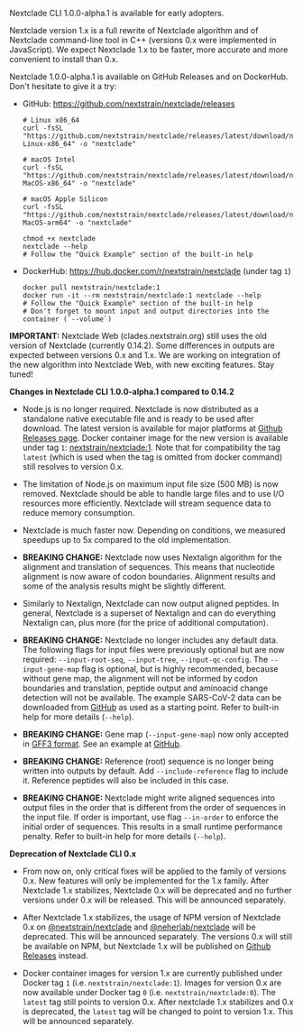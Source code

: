 Nextclade CLI 1.0.0-alpha.1 is available for early adopters.

Nextclade version 1.x is a full rewrite of Nextclade algorithm and of Nextclade command-line tool in C++ (versions 0.x were implemented in JavaScript). We expect Nextclade 1.x to be faster, more accurate and more convenient to install than 0.x.

Nextclade 1.0.0-alpha.1 is available on GitHub Releases and on DockerHub. Don't hesitate to give it a try:

- GitHub: https://github.com/nextstrain/nextclade/releases

  ```
  # Linux x86_64
  curl -fsSL "https://github.com/nextstrain/nextclade/releases/latest/download/nextclade-Linux-x86_64" -o "nextclade"

  # macOS Intel
  curl -fsSL "https://github.com/nextstrain/nextclade/releases/latest/download/nextclade-MacOS-x86_64" -o "nextclade"

  # macOS Apple Silicon
  curl -fsSL "https://github.com/nextstrain/nextclade/releases/latest/download/nextclade-MacOS-arm64" -o "nextclade"

  chmod +x nextclade
  nextclade --help
  # Follow the "Quick Example" section of the built-in help
  ```

- DockerHub: https://hub.docker.com/r/nextstrain/nextclade (under tag `1`)

  ```
  docker pull nextstrain/nextclade:1
  docker run -it --rm nextstrain/nextclade:1 nextclade --help
  # Follow the "Quick Example" section of the built-in help
  # Don't forget to mount input and output directories into the container (`--volume`)
  ```

**IMPORTANT:** Nextclade Web (clades.nextstrain.org) still uses the old version of Nextclade (currently 0.14.2). Some differences in outputs are expected between versions 0.x and 1.x. We are working on integration of the new algorithm into Nextclade Web, with new exciting features. Stay tuned!

**Changes in Nextclade CLI 1.0.0-alpha.1 compared to 0.14.2**

- Node.js is no longer required. Nextclade is now distributed as a standalone native executable file and is ready to be used after download. The latest version is available for major platforms at [Github Releases page](https://github.com/nextstrain/nextclade/releases). Docker container image for the new version is available under tag `1`: [nextstrain/nextclade:1](https://hub.docker.com/r/nextstrain/nextclade/tags). Note that for compatibility the tag `latest` (which is used when the tag is omitted from docker command) still resolves to version 0.x.

- The limitation of Node.js on maximum input file size (500 MB) is now removed. Nextclade should be able to handle large files and to use I/O resources more efficiently. Nextclade will stream sequence data to reduce memory consumption.

- Nextclade is much faster now. Depending on conditions, we measured speedups up to 5x compared to the old implementation.

- **BREAKING CHANGE:** Nextclade now uses Nextalign algorithm for the alignment and translation of sequences. This means that nucleotide alignment is now aware of codon boundaries. Alignment results and some of the analysis results might be slightly different.

- Similarly to Nextalign, Nextclade can now output aligned peptides. In general, Nextclade is a superset of Nextalign and can do everything Nextalign can, plus more (for the price of additional computation).

- **BREAKING CHANGE:** Nextclade no longer includes any default data. The following flags for input files were previously optional but are now required: `--input-root-seq`, `--input-tree`, `--input-qc-config`. The `--input-gene-map` flag is optional, but is highly recommended, because without gene map, the alignment will not be informed by codon boundaries and translation, peptide output and aminoacid change detection will not be available. The example SARS-CoV-2 data can be downloaded from [GitHub](https://github.com/nextstrain/nextclade/tree/master/data/sars-cov-2) as used as a starting point. Refer to built-in help for more details (`--help`).

- **BREAKING CHANGE:** Gene map (`--input-gene-map`) now only accepted in [GFF3 format](https://github.com/The-Sequence-Ontology/Specifications/blob/master/gff3.md). See an example at [GitHub](https://github.com/nextstrain/nextclade/blob/master/data/sars-cov-2/genemap.gff).

- **BREAKING CHANGE:** Reference (root) sequence is no longer being written into outputs by default. Add `--include-reference` flag to include it. Reference peptides will also be included in this case.

- **BREAKING CHANGE:** Nextclade might write aligned sequences into output files in the order that is different from the order of sequences in the input file. If order is important, use flag `--in-order` to enforce the initial order of sequences. This results in a small runtime performance penalty. Refer to built-in help for more details (`--help`).

**Deprecation of Nextclade CLI 0.x**

- From now on, only critical fixes will be applied to the family of versions 0.x. New features will only be implemented for the 1.x family. After Nextclade 1.x stabilizes, Nextclade 0.x will be deprecated and no further versions under 0.x will be released. This will be announced separately.

- After Nextclade 1.x stabilizes, the usage of NPM version of Nextclade 0.x on [@nextstrain/nextclade](https://www.npmjs.com/package/@nextstrain/nextclade) and [@neherlab/nextclade](https://www.npmjs.com/package/@neherlab/nextclade) will be deprecated. This will be announced separately. The versions 0.x will still be available on NPM, but Nextclade 1.x will be published on [Github Releases](https://github.com/nextstrain/nextclade/releases) instead.

- Docker container images for version 1.x are currently published under Docker tag `1` (i.e. `nextstrain/nextclade:1`). Images for version 0.x are now available under Docker tag `0` (i.e. `nextstrain/nextclade:0`). The `latest` tag still points to version 0.x. After nextclade 1.x stabilizes and 0.x is deprecated, the `latest` tag will be changed to point to version 1.x. This will be announced separately.

